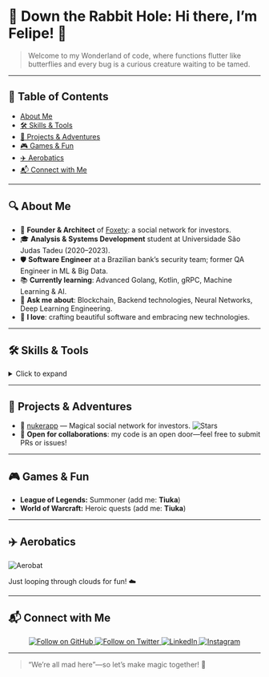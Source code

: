 <!-- PROFILE HEADER -->


# 🐇 Down the Rabbit Hole: Hi there, I’m Felipe! 👋

> Welcome to my Wonderland of code, where functions flutter like butterflies and every bug is a curious creature waiting to be tamed.

---

## 📖 Table of Contents

* [About Me](#about-me)
* [🛠️ Skills & Tools](#️skills--tools)
* [🚀 Projects & Adventures](#projects--adventures)
* [🎮 Games & Fun](#games--fun)
* [✈️ Aerobatics](#️-aerobatics)
* [📬 Connect with Me](#connect-with-me)

---

## 🔍 About Me

* 👑 **Founder & Architect** of [Foxety](https://github.com/nukerapp): a social network for investors.
* 🎓 **Analysis & Systems Development** student at Universidade São Judas Tadeu (2020–2023).
* 🛡️ **Software Engineer** at a Brazilian bank’s security team; former QA Engineer in ML & Big Data.
* 📚 **Currently learning**: Advanced Golang, Kotlin, gRPC, Machine Learning & AI.
* 💬 **Ask me about**: Blockchain, Backend technologies, Neural Networks, Deep Learning Engineering.
* 🤖 **I love**: crafting beautiful software and embracing new technologies.

---

## 🛠️ Skills & Tools

<details>
<summary>Click to expand</summary>

* **Languages:** Go, Kotlin, Java, Python, SQL
* **Frameworks & Tools:** gRPC, Docker, Kubernetes, Terraform, Keycloak
* **AI/ML:** TensorFlow, PyTorch, scikit-learn, MLflow
* **DevOps & Security:** AWS, Jenkins, GitHub Actions, SonarQube
* **Databases:** PostgreSQL, MongoDB, Redis

</details>

---

## 🚀 Projects & Adventures

* 🔗 [nukerapp](https://github.com/nukerapp) — Magical social network for investors. ![Stars](https://img.shields.io/github/stars/nukerapp.svg?style=social)
* 🧪 **Open for collaborations**: my code is an open door—feel free to submit PRs or issues!

---

## 🎮 Games & Fun

* **League of Legends:** Summoner (add me: **Tiuka**)
* **World of Warcraft:** Heroic quests (add me: **Tiuka**)

---

## ✈️ Aerobatics

![Aerobat](https://media.giphy.com/media/TcDab1G3qOhW0/giphy.gif)

Just looping through clouds for fun! ☁️

---

## 📬 Connect with Me

<p align="center">
  <a href="https://github.com/duquedotdev?tab=followers">
    <img src="https://img.shields.io/github/followers/duqueuniverso.svg?style=social&label=Follow" alt="Follow on GitHub" />
  </a>
  <a href="https://twitter.com/duquedotdev">
    <img src="https://img.shields.io/twitter/follow/duqueuniverso.svg?style=social&label=Follow" alt="Follow on Twitter" />
  </a>
  <a href="https://www.linkedin.com/in/duquedotdev/">
    <img src="https://img.shields.io/badge/-LinkedIn-blue?style=flat-square&logo=Linkedin" alt="LinkedIn" />
  </a>
  <a href="https://www.instagram.com/duqueuniverso/">
    <img src="https://img.shields.io/badge/-Instagram-C13584?style=flat-square&logo=instagram" alt="Instagram" />
  </a>
</p>

---

> “We’re all mad here”—so let’s make magic together! 🦄
